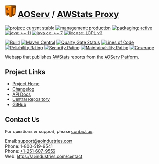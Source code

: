 # [<img src="ao-logo.png" alt="AO Logo" width="35" height="40">](https://github.com/ao-apps) [AOServ](https://aoindustries.com/aoserv/) / [AWStats Proxy](https://github.com/ao-apps/aoserv-awstats-proxy)

[![project: current stable](https://aoindustries.com/ao-badges/project-current-stable.svg)](https://aoindustries.com/life-cycle#project-current-stable)
[![management: production](https://aoindustries.com/ao-badges/management-production.svg)](https://aoindustries.com/life-cycle#management-production)
[![packaging: active](https://aoindustries.com/ao-badges/packaging-active.svg)](https://aoindustries.com/life-cycle#packaging-active)  
[![java: &gt;= 11](https://aoindustries.com/ao-badges/java-11.svg)](https://docs.oracle.com/en/java/javase/11/)
[![java ee: &gt;= 7](https://aoindustries.com/ao-badges/javaee-7.svg)](https://docs.oracle.com/javaee/7/)
[![license: LGPL v3](https://aoindustries.com/ao-badges/license-lgpl-3.0.svg)](https://www.gnu.org/licenses/lgpl-3.0)

[![Build](https://github.com/ao-apps/aoserv-awstats-proxy/workflows/Build/badge.svg?branch=master)](https://github.com/ao-apps/aoserv-awstats-proxy/actions?query=workflow%3ABuild)
[![Maven Central](https://maven-badges.herokuapp.com/maven-central/com.aoindustries/aoserv-awstats-proxy/badge.svg)](https://maven-badges.herokuapp.com/maven-central/com.aoindustries/aoserv-awstats-proxy)
[![Quality Gate Status](https://sonarcloud.io/api/project_badges/measure?branch=master&project=com.aoapps.platform%3Aaoapps-awstats-proxy&metric=alert_status)](https://sonarcloud.io/dashboard?branch=master&id=com.aoapps.platform%3Aaoapps-awstats-proxy)
[![Lines of Code](https://sonarcloud.io/api/project_badges/measure?branch=master&project=com.aoapps.platform%3Aaoapps-awstats-proxy&metric=ncloc)](https://sonarcloud.io/component_measures?branch=master&id=com.aoapps.platform%3Aaoapps-awstats-proxy&metric=ncloc)  
[![Reliability Rating](https://sonarcloud.io/api/project_badges/measure?branch=master&project=com.aoapps.platform%3Aaoapps-awstats-proxy&metric=reliability_rating)](https://sonarcloud.io/component_measures?branch=master&id=com.aoapps.platform%3Aaoapps-awstats-proxy&metric=Reliability)
[![Security Rating](https://sonarcloud.io/api/project_badges/measure?branch=master&project=com.aoapps.platform%3Aaoapps-awstats-proxy&metric=security_rating)](https://sonarcloud.io/component_measures?branch=master&id=com.aoapps.platform%3Aaoapps-awstats-proxy&metric=Security)
[![Maintainability Rating](https://sonarcloud.io/api/project_badges/measure?branch=master&project=com.aoapps.platform%3Aaoapps-awstats-proxy&metric=sqale_rating)](https://sonarcloud.io/component_measures?branch=master&id=com.aoapps.platform%3Aaoapps-awstats-proxy&metric=Maintainability)
[![Coverage](https://sonarcloud.io/api/project_badges/measure?branch=master&project=com.aoapps.platform%3Aaoapps-awstats-proxy&metric=coverage)](https://sonarcloud.io/component_measures?branch=master&id=com.aoapps.platform%3Aaoapps-awstats-proxy&metric=Coverage)

Webapp that publishes [AWStats](https://awstats.sourceforge.io/) reports from the [AOServ Platform](https://aoindustries.com/aoserv/).

## Project Links
* [Project Home](https://aoindustries.com/aoserv/awstats-proxy/)
* [Changelog](https://aoindustries.com/aoserv/awstats-proxy/changelog)
* [API Docs](https://aoindustries.com/aoserv/awstats-proxy/apidocs/)
* [Central Repository](https://central.sonatype.com/artifact/com.aoindustries/aoserv-awstats-proxy)
* [GitHub](https://github.com/ao-apps/aoserv-awstats-proxy)

## Contact Us
For questions or support, please [contact us](https://aoindustries.com/contact):

Email: [support@aoindustries.com](mailto:support@aoindustries.com)  
Phone: [1-800-519-9541](tel:1-800-519-9541)  
Phone: [+1-251-607-9556](tel:+1-251-607-9556)  
Web: https://aoindustries.com/contact
